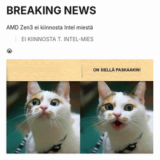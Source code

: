 # BREAKING NEWS

AMD Zen3 ei kiinnosta Intel miestä

>EI KIINNOSTA T. INTEL-MIES

:sob:


![Niin että mitä oli?](img/paskaa.png)
